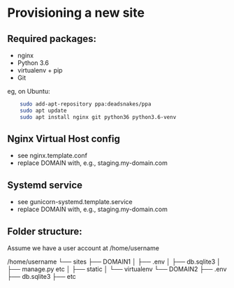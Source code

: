 Provisioning a new site
=======================

## Required packages:

* nginx
* Python 3.6
* virtualenv + pip
* Git

eg, on Ubuntu:
```bash
    sudo add-apt-repository ppa:deadsnakes/ppa
    sudo apt update
    sudo apt install nginx git python36 python3.6-venv
```

## Nginx Virtual Host config

* see nginx.template.conf
* replace DOMAIN with, e.g., staging.my-domain.com

## Systemd service

* see gunicorn-systemd.template.service
* replace DOMAIN with, e.g., staging.my-domain.com

## Folder structure:

Assume we have a user account at /home/username

/home/username
└── sites
    ├── DOMAIN1
    │    ├── .env
    │    ├── db.sqlite3
    │    ├── manage.py etc
    │    ├── static
    │    └── virtualenv
    └── DOMAIN2
         ├── .env
              ├── db.sqlite3
              ├── etc
